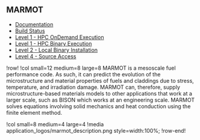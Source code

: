 ## MARMOT

- [Documentation](https://marmot-docs.hpcondemand.inl.gov/)
- [Build Status](https://civet.inl.gov/repo/851/)
- [Level 1 - HPC OnDemand Execution](ncrc/applications/ncrc_ondemand_marmot.md)
- [Level 1 - HPC Binary Execution](ncrc/applications/ncrc_hpc_marmot.md)
- [Level 2 - Local Binary Installation](ncrc/applications/ncrc_conda_marmot.md)
- [Level 4 - Source Access](ncrc/applications/ncrc_develop_marmot.md)

!row!
!col small=12 medium=8 large=8
MARMOT is a mesoscale fuel performance code. As such, it can predict the evolution of the microstructure and material properties of fuels and claddings due to stress, temperature, and irradiation damage. MARMOT can, therefore, supply microstructure-based materials models to other applications that work at a larger scale, such as BISON which works at an engineering scale. MARMOT solves equations involving solid mechanics and heat conduction using the finite element method.

!col small=8 medium=4 large=4
!media application_logos/marmot_description.png style=width:100%;
!row-end!
